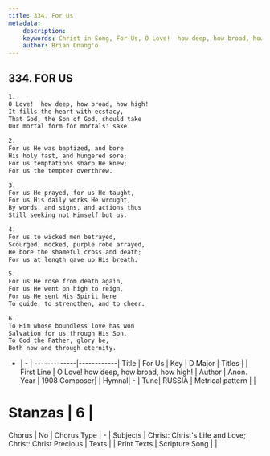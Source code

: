 ```yaml
---
title: 334. For Us
metadata:
    description: 
    keywords: Christ in Song, For Us, O Love!  how deep, how broad, how high!, 
    author: Brian Onang'o
---
```



## 334. FOR US

```txt
1.
O Love!  how deep, how broad, how high!
It fills the heart with ecstacy,
That God, the Son of God, should take
Our mortal form for mortals' sake.

2.
For us He was baptized, and bore 
His holy fast, and hungered sore;
For us temptations sharp He knew;
For us the tempter overthrew.

3.
For us He prayed, for us He taught,
For us His daily works He wrought,
By words, and signs, and actions thus
Still seeking not Himself but us.

4.
For us to wicked men betrayed,
Scourged, mocked, purple robe arrayed,
He bore the shameful cross and death;
For us at length gave up His breath.

5.
For us He rose from death again,
For us He went on high to reign,
For us He sent His Spirit here
To guide, to strengthen, and to cheer.

6.
To Him whose boundless love has won
Salvation for us through His Son,
To God the Father, glory be,
Both now and through eternity.


```

- |   -  |
-------------|------------|
Title | For Us |
Key | D Major |
Titles |  |
First Line | O Love!  how deep, how broad, how high! |
Author | Anon.
Year | 1908
Composer|  |
Hymnal|  - |
Tune| RUSSIA |
Metrical pattern | |
# Stanzas | 6 |
Chorus | No |
Chorus Type | - |
Subjects | Christ: Christ's Life and Love; Christ: Christ Precious |
Texts |  |
Print Texts | 
Scripture Song |  |
  
